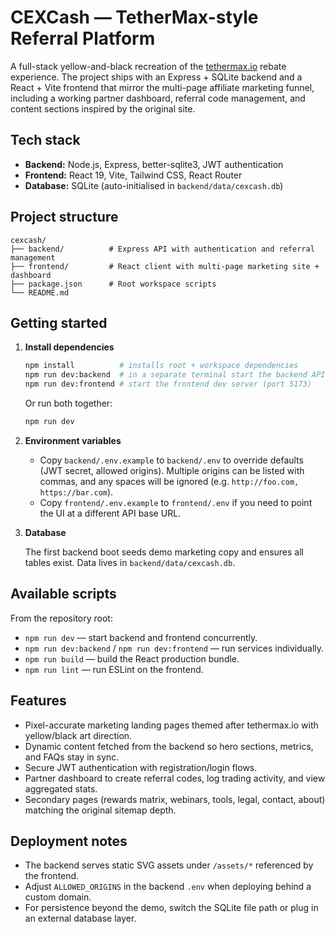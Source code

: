 # CEXCash — TetherMax-style Referral Platform

A full-stack yellow-and-black recreation of the [tethermax.io](https://tethermax.io/) rebate experience. The project ships with an Express + SQLite backend and a React + Vite frontend that mirror the multi-page affiliate marketing funnel, including a working partner dashboard, referral code management, and content sections inspired by the original site.

## Tech stack

- **Backend:** Node.js, Express, better-sqlite3, JWT authentication
- **Frontend:** React 19, Vite, Tailwind CSS, React Router
- **Database:** SQLite (auto-initialised in `backend/data/cexcash.db`)

## Project structure

```
cexcash/
├── backend/          # Express API with authentication and referral management
├── frontend/         # React client with multi-page marketing site + dashboard
├── package.json      # Root workspace scripts
└── README.md
```

## Getting started

1. **Install dependencies**

   ```bash
   npm install          # installs root + workspace dependencies
   npm run dev:backend  # in a separate terminal start the backend API (port 4000)
   npm run dev:frontend # start the frontend dev server (port 5173)
   ```

   Or run both together:

   ```bash
   npm run dev
   ```

2. **Environment variables**

   - Copy `backend/.env.example` to `backend/.env` to override defaults (JWT secret, allowed origins). Multiple
     origins can be listed with commas, and any spaces will be ignored (e.g. `http://foo.com, https://bar.com`).
   - Copy `frontend/.env.example` to `frontend/.env` if you need to point the UI at a different API base URL.

3. **Database**

   The first backend boot seeds demo marketing copy and ensures all tables exist. Data lives in `backend/data/cexcash.db`.

## Available scripts

From the repository root:

- `npm run dev` — start backend and frontend concurrently.
- `npm run dev:backend` / `npm run dev:frontend` — run services individually.
- `npm run build` — build the React production bundle.
- `npm run lint` — run ESLint on the frontend.

## Features

- Pixel-accurate marketing landing pages themed after tethermax.io with yellow/black art direction.
- Dynamic content fetched from the backend so hero sections, metrics, and FAQs stay in sync.
- Secure JWT authentication with registration/login flows.
- Partner dashboard to create referral codes, log trading activity, and view aggregated stats.
- Secondary pages (rewards matrix, webinars, tools, legal, contact, about) matching the original sitemap depth.

## Deployment notes

- The backend serves static SVG assets under `/assets/*` referenced by the frontend.
- Adjust `ALLOWED_ORIGINS` in the backend `.env` when deploying behind a custom domain.
- For persistence beyond the demo, switch the SQLite file path or plug in an external database layer.
